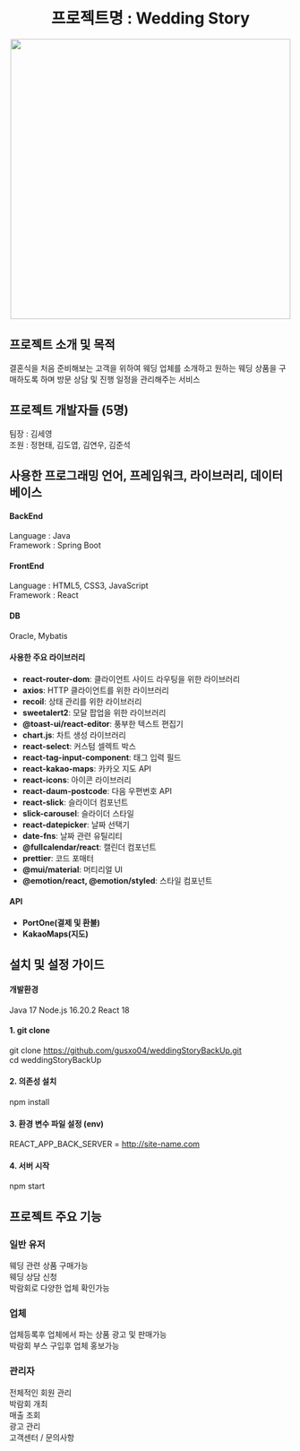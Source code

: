 <h1 align="center">프로젝트명 : Wedding Story</h1>

<p align="center">
  <img src="https://github.com/user-attachments/assets/f9a619d6-b952-43cb-ab7c-61cdacf2ccf5" width="max-content" height="500" align="center" style="object-fit: contain"></img>
</p>

## 프로젝트 소개 및 목적
결혼식을 처음 준비해보는 고객을 위하여
웨딩 업체를 소개하고 원하는 웨딩 상품을 구매하도록 하며
방문 상담 및 진행 일정을 관리해주는 서비스

## 프로젝트 개발자들 (5명)
팀장 : 김세영  
조원 : 정현태, 김도엽, 김연우, 김준석


## 사용한 프로그래밍 언어, 프레임워크, 라이브러리, 데이터베이스
#### BackEnd
Language : Java  
Framework : Spring Boot

#### FrontEnd
Language : HTML5, CSS3, JavaScript  
Framework : React

#### DB
Oracle, Mybatis  

#### 사용한 주요 라이브러리
- **react-router-dom**: 클라이언트 사이드 라우팅을 위한 라이브러리
- **axios**: HTTP 클라이언트를 위한 라이브러리
- **recoil**: 상태 관리를 위한 라이브러리
- **sweetalert2**: 모달 팝업을 위한 라이브러리
- **@toast-ui/react-editor**: 풍부한 텍스트 편집기
- **chart.js**: 차트 생성 라이브러리
- **react-select**: 커스텀 셀렉트 박스
- **react-tag-input-component**: 태그 입력 필드
- **react-kakao-maps**: 카카오 지도 API
- **react-icons**: 아이콘 라이브러리
- **react-daum-postcode**: 다음 우편번호 API
- **react-slick**: 슬라이더 컴포넌트
- **slick-carousel**: 슬라이더 스타일
- **react-datepicker**: 날짜 선택기
- **date-fns**: 날짜 관련 유틸리티
- **@fullcalendar/react**: 캘린더 컴포넌트
- **prettier**: 코드 포매터
- **@mui/material**: 머티리얼 UI
- **@emotion/react, @emotion/styled**: 스타일 컴포넌트

#### API
- **PortOne(결제 및 환불)**
- **KakaoMaps(지도)**



## 설치 및 설정 가이드
#### 개발환경
Java 17
Node.js 16.20.2
React 18

#### 1. git clone
git clone https://github.com/gusxo04/weddingStoryBackUp.git  
cd weddingStoryBackUp

#### 2. 의존성 설치
npm install

#### 3. 환경 변수 파일 설정 (env)
REACT_APP_BACK_SERVER = http://site-name.com

#### 4. 서버 시작
npm start



## 프로젝트 주요 기능
### 일반 유저
웨딩 관련 상품 구매가능  
웨딩 상담 신청  
박람회로 다양한 업체 확인가능  
  
### 업체
업체등록후 업체에서 파는 상품 광고 및 판매가능  
박람회 부스 구입후 업체 홍보가능


### 관리자
전체적인 회원 관리  
박람회 개최  
매출 조회  
광고 관리  
고객센터 / 문의사항  

















